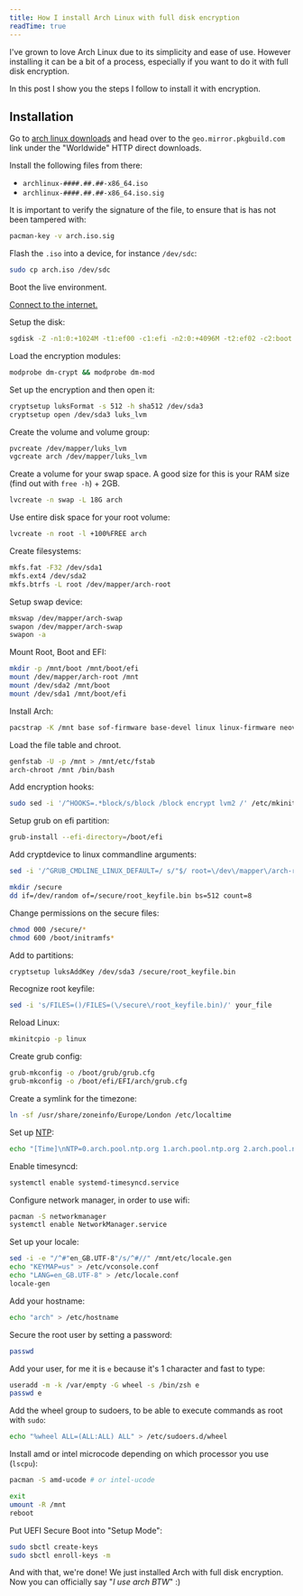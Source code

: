 ```yaml
---
title: How I install Arch Linux with full disk encryption
readTime: true
---
```


I've grown to love Arch Linux due to its simplicity and ease of use. However installing it can be a bit of a process, especially if you want to do it with full disk encryption.

In this post I show you the steps I follow to install it with encryption.

<!--more-->

## Installation

Go to [arch linux downloads](https://archlinux.org/download/) and head over to the `geo.mirror.pkgbuild.com` link under the "Worldwide" HTTP direct downloads.

Install the following files from there:

- `archlinux-####.##.##-x86_64.iso`
- `archlinux-####.##.##-x86_64.iso.sig`

It is important to verify the signature of the file, to ensure that is has not been tampered with:

```bash
pacman-key -v arch.iso.sig
```

Flash the `.iso` into a device, for instance `/dev/sdc`:

```bash
sudo cp arch.iso /dev/sdc
```

Boot the live environment.

[Connect to the internet.](https://wiki.archlinux.org/title/Installation_guide#Connect_to_the_internet)

Setup the disk:

```bash
sgdisk -Z -n1:0:+1024M -t1:ef00 -c1:efi -n2:0:+4096M -t2:ef02 -c2:boot -N3 -t3:8309 -c3:root /dev/sda
```

Load the encryption modules:

```bash
modprobe dm-crypt && modprobe dm-mod
```

Set up the encryption and then open it:

```bash
cryptsetup luksFormat -s 512 -h sha512 /dev/sda3
cryptsetup open /dev/sda3 luks_lvm
```

Create the volume and volume group:

```bash
pvcreate /dev/mapper/luks_lvm
vgcreate arch /dev/mapper/luks_lvm
```

Create a volume for your swap space. A good size for this is your RAM size (find out with `free -h`) + 2GB.

```bash
lvcreate -n swap -L 18G arch
```

Use entire disk space for your root volume:

```bash
lvcreate -n root -l +100%FREE arch
```

Create filesystems:

```bash
mkfs.fat -F32 /dev/sda1
mkfs.ext4 /dev/sda2
mkfs.btrfs -L root /dev/mapper/arch-root
```

Setup swap device:

```bash
mkswap /dev/mapper/arch-swap
swapon /dev/mapper/arch-swap
swapon -a
```

Mount Root, Boot and EFI:

```bash
mkdir -p /mnt/boot /mnt/boot/efi
mount /dev/mapper/arch-root /mnt
mount /dev/sda2 /mnt/boot
mount /dev/sda1 /mnt/boot/efi
```

Install Arch:

```bash
pacstrap -K /mnt base sof-firmware base-devel linux linux-firmware neovim btrfs-progs lvm2 grub efibootmgr zsh
```

Load the file table and chroot.

```bash
genfstab -U -p /mnt > /mnt/etc/fstab
arch-chroot /mnt /bin/bash
```

Add encryption hooks:

```bash
sudo sed -i '/^HOOKS=.*block/s/block /block encrypt lvm2 /' /etc/mkinitcpio.conf
```

Setup grub on efi partition:

```bash
grub-install --efi-directory=/boot/efi
```

Add cryptdevice to linux commandline arguments:

```bash
sed -i '/^GRUB_CMDLINE_LINUX_DEFAULT=/ s/"$/ root=\/dev\/mapper\/arch-root cryptdevice=UUID='$(blkid -s UUID -o value /dev/sda3)':luks_lvm"/' /etc/default/grub
```

```bash
mkdir /secure
dd if=/dev/random of=/secure/root_keyfile.bin bs=512 count=8
```

Change permissions on the secure files:

```bash
chmod 000 /secure/*
chmod 600 /boot/initramfs*
```

Add to partitions:

```bash
cryptsetup luksAddKey /dev/sda3 /secure/root_keyfile.bin
```

Recognize root keyfile:

```bash
sed -i 's/FILES=()/FILES=(\/secure\/root_keyfile.bin)/' your_file
```

Reload Linux:

```bash
mkinitcpio -p linux
```

Create grub config:

```bash
grub-mkconfig -o /boot/grub/grub.cfg
grub-mkconfig -o /boot/efi/EFI/arch/grub.cfg
```

Create a symlink for the timezone:

```bash
ln -sf /usr/share/zoneinfo/Europe/London /etc/localtime
```

Set up [NTP](https://wiki.archlinux.org/title/Network_Time_Protocol_daemon):

```bash
echo "[Time]\nNTP=0.arch.pool.ntp.org 1.arch.pool.ntp.org 2.arch.pool.ntp.org 3.arch.pool.ntp.org\nFallbackNTP=0.pool.ntp.org 1.pool.ntp.org" > /etc/systemd/timesyncd.conf
```

Enable timesyncd:

```bash
systemctl enable systemd-timesyncd.service
```

Configure network manager, in order to use wifi:

```bash
pacman -S networkmanager
systemctl enable NetworkManager.service
```

Set up your locale:

```bash
sed -i -e "/^#"en_GB.UTF-8"/s/^#//" /mnt/etc/locale.gen
echo "KEYMAP=us" > /etc/vconsole.conf
echo "LANG=en_GB.UTF-8" > /etc/locale.conf
locale-gen
```

Add your hostname:

```bash
echo "arch" > /etc/hostname
```

Secure the root user by setting a password:

```bash
passwd
```

Add your user, for me it is `e` because it's 1 character and fast to type:

```bash
useradd -m -k /var/empty -G wheel -s /bin/zsh e
passwd e
```

Add the wheel group to sudoers, to be able to execute commands as root with `sudo`:

```bash
echo "%wheel ALL=(ALL:ALL) ALL" > /etc/sudoers.d/wheel
```

Install amd or intel microcode depending on which processor you use (`lscpu`):

```sh
pacman -S amd-ucode # or intel-ucode
```

```bash
exit
umount -R /mnt
reboot
```

Put UEFI Secure Boot into "Setup Mode":

```bash
sudo sbctl create-keys
sudo sbctl enroll-keys -m
```

And with that, we're done! We just installed Arch with full disk encryption. Now you can officially say "_I use arch BTW_" :)
